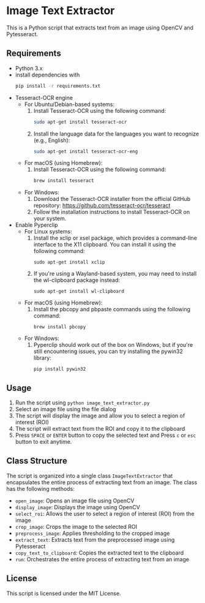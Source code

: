 # Image Text Extractor

This is a Python script that extracts text from an image using OpenCV and Pytesseract.

## Requirements

* Python 3.x
* install dependencies with 
    ```bash
    pip install -r requirements.txt
    ```
* Tesseract-OCR engine 
  - For Ubuntu/Debian-based systems:
    1. Install Tesseract-OCR using the following command:
        ```bash
        sudo apt-get install tesseract-ocr
        ```
    2. Install the language data for the languages you want to recognize (e.g., English):
        ```bash
        sudo apt-get install tesseract-ocr-eng
        ```
  - For macOS (using Homebrew):
    1. Install Tesseract-OCR using the following command:
        ```bash
        brew install tesseract
        ```
  - For Windows:
    1. Download the Tesseract-OCR installer from the official GitHub repository: https://github.com/tesseract-ocr/tesseract
    2. Follow the installation instructions to install Tesseract-OCR on your system.
* Enable Pyperclip
  - For Linux systems:
    1. Install the xclip or xsel package, which provides a command-line interface to the X11 clipboard. You can install it using the following command:
        ```
        sudo apt-get install xclip
        ```
    2. If you're using a Wayland-based system, you may need to install the wl-clipboard package instead:
        ```
        sudo apt-get install wl-clipboard
        ```
  - For macOS (using Homebrew):
    1. Install the pbcopy and pbpaste commands using the following command:
        ```
        brew install pbcopy
        ```
  - For Windows:
    1. Pyperclip should work out of the box on Windows, but if you're still encountering issues, you can try installing the pywin32 library:
        ```
        pip install pywin32
        ```

## Usage

1. Run the script using `python image_text_extractor.py`
2. Select an image file using the file dialog
3. The script will display the image and allow you to select a region of interest (ROI)
4. The script will extract text from the ROI and copy it to the clipboard
5. Press `SPACE` or `ENTER` button to copy the selected text and Press `c` or `esc` button to exit anytime.

## Class Structure

The script is organized into a single class `ImageTextExtractor` that encapsulates the entire process of extracting text from an image. The class has the following methods:

* `open_image`: Opens an image file using OpenCV
* `display_image`: Displays the image using OpenCV
* `select_roi`: Allows the user to select a region of interest (ROI) from the image
* `crop_image`: Crops the image to the selected ROI
* `preprocess_image`: Applies thresholding to the cropped image
* `extract_text`: Extracts text from the preprocessed image using Pytesseract
* `copy_text_to_clipboard`: Copies the extracted text to the clipboard
* `run`: Orchestrates the entire process of extracting text from an image

## License

This script is licensed under the MIT License.